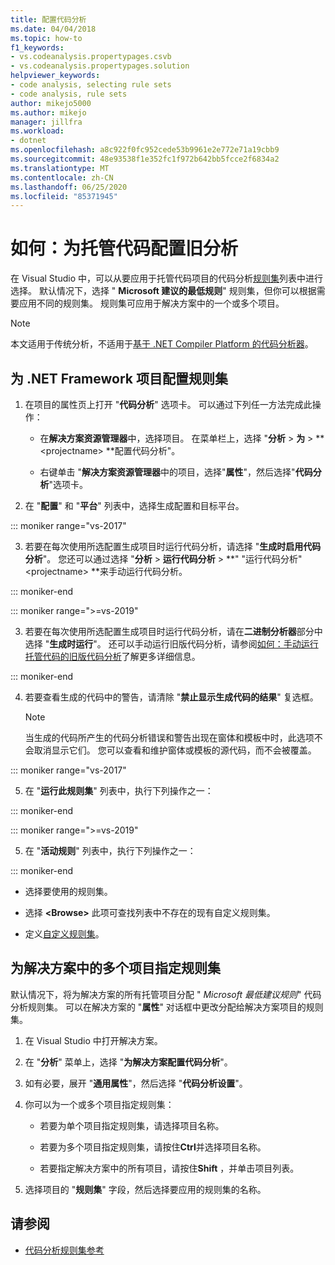 ```yaml
---
title: 配置代码分析
ms.date: 04/04/2018
ms.topic: how-to
f1_keywords:
- vs.codeanalysis.propertypages.csvb
- vs.codeanalysis.propertypages.solution
helpviewer_keywords:
- code analysis, selecting rule sets
- code analysis, rule sets
author: mikejo5000
ms.author: mikejo
manager: jillfra
ms.workload:
- dotnet
ms.openlocfilehash: a8c922f0fc952cede53b9961e2e772e71a19cbb9
ms.sourcegitcommit: 48e93538f1e352fc1f972b642bb5fcce2f6834a2
ms.translationtype: MT
ms.contentlocale: zh-CN
ms.lasthandoff: 06/25/2020
ms.locfileid: "85371945"
---
```

# <a name="how-to-configure-legacy-analysis-for-managed-code"></a>如何：为托管代码配置旧分析

在 Visual Studio 中，可以从要应用于托管代码项目的代码分析[规则集](../code-quality/rule-set-reference.md)列表中进行选择。 默认情况下，选择 " **Microsoft 建议的最低规则**" 规则集，但你可以根据需要应用不同的规则集。 规则集可应用于解决方案中的一个或多个项目。

> [!NOTE]
> 本文适用于传统分析，不适用于[基于 .NET Compiler Platform 的代码分析器](use-roslyn-analyzers.md)。

## <a name="configure-a-rule-set-for-a-net-framework-project"></a>为 .NET Framework 项目配置规则集

1. 在项目的属性页上打开 "**代码分析**" 选项卡。 可以通过下列任一方法完成此操作：

   - 在**解决方案资源管理器**中，选择项目。 在菜单栏上，选择 "**分析**  >  **为**  >  ** \<projectname> **配置代码分析"。

   - 右键单击 "**解决方案资源管理器**中的项目，选择"**属性**"，然后选择"**代码分析**"选项卡。

2. 在 "**配置**" 和 "**平台**" 列表中，选择生成配置和目标平台。

::: moniker range="vs-2017"

3. 若要在每次使用所选配置生成项目时运行代码分析，请选择 "**生成时启用代码分析**"。 您还可以通过选择 "**分析**  >  **运行代码分析**  >  **" "运行代码分析" \<projectname> **来手动运行代码分析。

::: moniker-end

::: moniker range=">=vs-2019"

3. 若要在每次使用所选配置生成项目时运行代码分析，请在**二进制分析器**部分中选择 "**生成时运行**"。 还可以手动运行旧版代码分析，请参阅[如何：手动运行托管代码的旧版代码分析](how-to-run-legacy-code-analysis-manually-for-managed-code.md)了解更多详细信息。

::: moniker-end

4. 若要查看生成的代码中的警告，请清除 "**禁止显示生成代码的结果**" 复选框。

    > [!NOTE]
    > 当生成的代码所产生的代码分析错误和警告出现在窗体和模板中时，此选项不会取消显示它们。 您可以查看和维护窗体或模板的源代码，而不会被覆盖。

::: moniker range="vs-2017"

5. 在 "**运行此规则集**" 列表中，执行下列操作之一：

::: moniker-end

::: moniker range=">=vs-2019"

5. 在 "**活动规则**" 列表中，执行下列操作之一：

::: moniker-end

   - 选择要使用的规则集。

   - 选择 **\<Browse>** 此项可查找列表中不存在的现有自定义规则集。

   - 定义[自定义规则集](../code-quality/how-to-create-a-custom-rule-set.md)。

## <a name="specify-rule-sets-for-multiple-projects-in-a-solution"></a>为解决方案中的多个项目指定规则集

默认情况下，将为解决方案的所有托管项目分配 " *Microsoft 最低建议规则*" 代码分析规则集。 可以在解决方案的 "**属性**" 对话框中更改分配给解决方案项目的规则集。

1. 在 Visual Studio 中打开解决方案。

2. 在 "**分析**" 菜单上，选择 "**为解决方案配置代码分析**"。

3. 如有必要，展开 "**通用属性**"，然后选择 "**代码分析设置**"。

4. 你可以为一个或多个项目指定规则集：

    - 若要为单个项目指定规则集，请选择项目名称。

    - 若要为多个项目指定规则集，请按住**Ctrl**并选择项目名称。

    - 若要指定解决方案中的所有项目，请按住**Shift** ，并单击项目列表。

5. 选择项目的 "**规则集**" 字段，然后选择要应用的规则集的名称。

## <a name="see-also"></a>请参阅

- [代码分析规则集参考](../code-quality/rule-set-reference.md)
